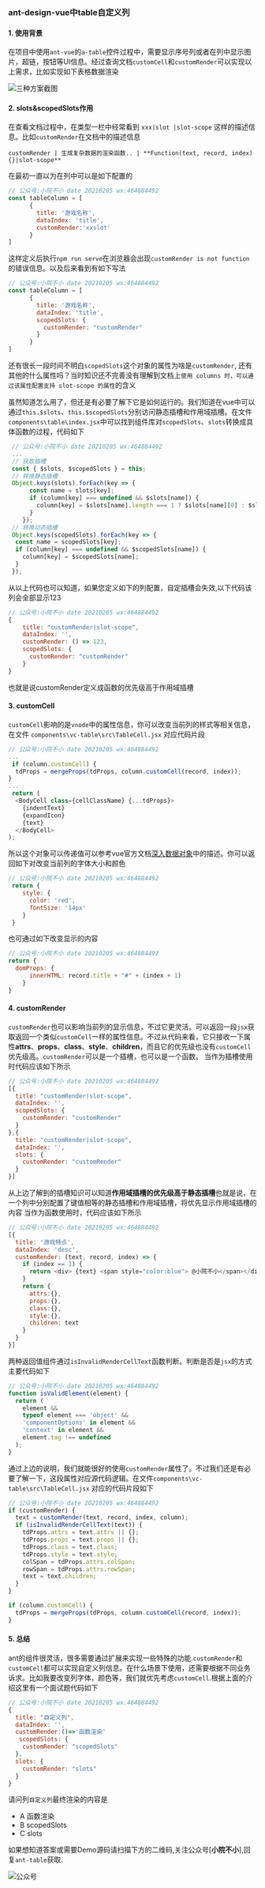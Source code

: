 ### ant-design-vue中table自定义列

#### 1. 使用背景

在项目中使用`ant-vue`的`a-table`控件过程中，需要显示序号列或者在列中显示图片，超链，按钮等UI信息。经过查询文档`customCell`和`customRender`可以实现以上需求，比如实现如下表格数据渲染

![三种方案截图](/images/antvue/ant-table.png)

#### 2. slots&scopedSlots作用

在查看文档过程中，在类型一栏中经常看到 `xxx|slot |slot-scope` 这样的描述信息。比如`customRender`在文档中的描述信息

```text
customRender | 生成复杂数据的渲染函数.. | **Function(text, record, index) {}|slot-scope**
```

在最初一直以为在列中可以是如下配置的

```javascript
// 公众号:小院不小 date 20210205 wx:464884492
const tableColumn = [
      {
        title: '游戏名称',
        dataIndex: 'title',
        customRender:'xxslot'
      }
]
```

这样定义后执行`npm run serve`在浏览器会出现`customRender is not function` 的错误信息。以及后来看到有如下写法

```javascript
// 公众号:小院不小 date 20210205 wx:464884492
const tableColumn = [
      {
        title: '游戏名称',
        dataIndex: 'title',
        scopedSlots: {
          customRender: "customRender"
        }
      }
]
```

还有很长一段时间不明白`scopedSlots`这个对象的属性为啥是`customRender`, 还有其他的什么属性吗？当时知识还不完善没有理解到文档上`使用 columns 时，可以通过该属性配置支持 slot-scope 的属性`的含义

虽然知道怎么用了，但还是有必要了解下它是如何运行的。我们知道在vue中可以通过`this.$slots`、`this.$scopedSlots`分别访问静态插槽和作用域插槽。在文件`components\table\index.jsx`中可以找到组件库对`scopedSlots`、`slots`转换成具体函数的过程，代码如下

```javascript
 // 公众号:小院不小 date 20210205 wx:464884492
 ...
 // 获取插槽
 const { $slots, $scopedSlots } = this;
 // 转换静态插槽
 Object.keys(slots).forEach(key => {
      const name = slots[key];
      if (column[key] === undefined && $slots[name]) {
        column[key] = $slots[name].length === 1 ? $slots[name][0] : $slots[name];
      }
    });
 // 转换动态插槽  
 Object.keys(scopedSlots).forEach(key => {
  const name = scopedSlots[key];
  if (column[key] === undefined && $scopedSlots[name]) {
    column[key] = $scopedSlots[name];
  }
 });
```

从以上代码也可以知道，如果您定义如下的列配置，自定插槽会失效,以下代码该列会全部显示123

```javascript
// 公众号:小院不小 date 20210205 wx:464884492
{
    title: "customRender|slot-scope",
    dataIndex: '',
    customRender: () => 123,
    scopedSlots: {
      customRender: "customRender"
    }
}
```

也就是说customRender定义成函数的优先级高于作用域插槽

#### 3. customCell

`customCell`影响的是`vnode`中的属性信息，你可以改变当前列的样式等相关信息，在文件 `components\vc-table\src\TableCell.jsx` 对应代码片段

```javascript
// 公众号:小院不小 date 20210205 wx:464884492
...
 if (column.customCell) {
  tdProps = mergeProps(tdProps, column.customCell(record, index));
}
...
 return (
  <BodyCell class={cellClassName} {...tdProps}>
    {indentText}
    {expandIcon}
    {text}
  </BodyCell>
);    
```
所以这个对象可以传递值可以参考vue官方文档[深入数据对象](https://cn.vuejs.org/v2/guide/render-function.html#深入数据对象)中的描述。你可以返回如下对改变当前列的字体大小和颜色

```javascript
// 公众号:小院不小 date 20210205 wx:464884492
 return {
    style: {
      color: 'red',
      fontSize: '14px'
    }
 }
```

也可通过如下改变显示的内容

```javascript
// 公众号:小院不小 date 20210205 wx:464884492
return {
  domProps: {
      innerHTML: record.title + "#" + (index + 1)
    }
}
```

#### 4. customRender
`customRender`也可以影响当前列的显示信息，不过它更灵活。可以返回一段`jsx`获取返回一个类似`customCell`一样的属性信息。不过从代码来看，它只接收一下属性**attrs**、**props**、**class**、**style**、**children**，而且它的优先级也没有`customCell`优先级高。`customRender`可以是一个插槽，也可以是一个函数。
当作为插槽使用时代码应该如下所示

```javascript
// 公众号:小院不小 date 20210205 wx:464884492
[{
  title: "customRender|slot-scope",
  dataIndex: '',
  scopedSlots: {
    customRender: "customRender"
  }
},{
  title: "customRender|slot-scope",
  dataIndex: '',
  slots: {
    customRender: "customRender"
  }
}]
```

从上边了解到的插槽知识可以知道**作用域插槽的优先级高于静态插槽**也就是说，在一个列中分别配置了键值相等的静态插槽和作用域插槽，将优先显示作用域插槽的内容
当作为函数使用时，代码应该如下所示

```javascript
// 公众号:小院不小 date 20210205 wx:464884492
[{
  title: '游戏特点',
  dataIndex: 'desc',
  customRender: (text, record, index) => {
    if (index == 1) {
      return <div> {text} <span style="color:blue"> @小院不小</span></div>
    }
    return {
      attrs:{},
      props:{},
      class:{},
      style:{},
      children: text
    }
  }
}]
```

两种返回值组件通过`isInvalidRenderCellText`函数判断。判断是否是`jsx`的方式主要代码如下

``` javascript
// 公众号:小院不小 date 20210205 wx:464884492
function isValidElement(element) {
  return (
    element &&
    typeof element === 'object' &&
    'componentOptions' in element &&
    'context' in element &&
    element.tag !== undefined
  ); 
}
```

通过上边的说明，我们就能很好的使用`customRender`属性了。不过我们还是有必要了解一下，这段属性对应源代码逻辑。在文件`components\vc-table\src\TableCell.jsx` 对应的代码片段如下

```javascript
// 公众号:小院不小 date 20210205 wx:464884492
if (customRender) {
  text = customRender(text, record, index, column);
  if (isInvalidRenderCellText(text)) {
    tdProps.attrs = text.attrs || {};
    tdProps.props = text.props || {};
    tdProps.class = text.class;
    tdProps.style = text.style;
    colSpan = tdProps.attrs.colSpan;
    rowSpan = tdProps.attrs.rowSpan;
    text = text.children;
  }
}

if (column.customCell) {
  tdProps = mergeProps(tdProps, column.customCell(record, index));
}
```

#### 5. 总结
ant的组件很灵活，很多需要通过扩展来实现一些特殊的功能.`customRender`和`customCell`都可以实现自定义列信息。在什么场景下使用，还需要根据不同业务诉求。比如我要改变列字体，颜色等，我们就优先考虑`customCell`.根据上面的介绍这里有一个面试题代码如下

```javascript
// 公众号:小院不小 date 20210205 wx:464884492
{
  title: "自定义列",
  dataIndex: '',
  customRender:()=>'函数渲染'
   scopedSlots: {
    customRender: "scopedSlots"
  },
  slots: {
    customRender: "slots"
  }
}
```

请问列`自定义列`最终渲染的内容是 
+ A 函数渲染
+ B scopedSlots
+ C slots

如果想知道答案或需要Demo源码请扫描下方的二维码,关注公众号[**小院不小**],回复`ant-table`获取.

![公众号](./images/gzh.png)